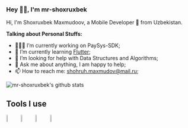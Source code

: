 ### Hey 👋🏽, I'm mr-shoxruxbek


Hi, I'm Shoxruxbek Maxmudoov, a Mobile Developer 🚀 from Uzbekistan.

  <!--<img align="right" alt="GIF" src="https://media.giphy.com/media/836HiJc7pgzy8iNXCn/giphy.gif" />-->
  
**Talking about Personal Stuffs:**

- 👨🏽‍💻 I’m currently working on PaySys-SDK;
- 🌱 I’m currently learning [Flutter](https://www.flutter.com/); 
- 🤔 I’m looking for help with Data Structures and Algorithms;
- 💬 Ask me about anything, I am happy to help;
- 📫 How to reach me: shohruh.maxmudov@mail.ru;

![mr-shoxruxbek's github stats](https://github-readme-stats.vercel.app/api?username=mr-shoxruxbek&show_icons=true&hide_border=true&include_all_commits=true&count_private=true&line_height=21)



## Tools I use
<p><a><img src="https://raw.githubusercontent.com/avinal/avinal/5b465a7ae9fc5577a2b4755fb9daf311457201c4/images/git-plain.svg" width=7%> 
<img src="https://upload.wikimedia.org/wikipedia/commons/a/ab/Logo-ubuntu_cof-orange-hex.svg" width=7%>
 <img src="https://2.bp.blogspot.com/-tzm1twY_ENM/XlCRuI0ZkRI/AAAAAAAAOso/BmNOUANXWxwc5vwslNw3WpjrDlgs9PuwQCLcBGAsYHQ/s1600/pasted%2Bimage%2B0.png" width=7%>
  
  <img src="https://1000logos.net/wp-content/uploads/2020/08/Visual-Studio-Logo.png" width=7%>

  <!--<img src="" width=7%>-->
  
</p>
